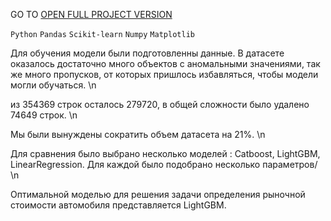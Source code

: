 GO TO <a href="https://nbviewer.org/github/archanastasia/myportfolio/blob/main/01_machine_learning/04_car_cost_predict/car_cost.ipynb">OPEN FULL PROJECT VERSION</a>

`Python` `Pandas` `Scikit-learn` `Numpy` `Matplotlib`


Для обучения модели были подготовленны данные. В датасете оказалось достаточно много объектов с аномальными значениями, так же много пропусков, от которых пришлось избавляться, чтобы модели могли обучаться. \n

из 354369 строк осталось 279720, в общей сложности было удалено 74649 строк. \n

Мы были вынуждены сократить объем датасета на 21%. \n

Для сравнения было выбрано несколько моделей : Catboost, LightGBM, LinearRegression. Для каждой было подобрано несколько параметров/ \n

Оптимальной моделью для решения задачи определения рыночной стоимости автомобиля представляется LightGBM.
